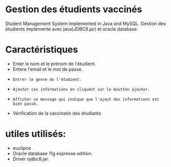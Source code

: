 # Gestion des étudients vaccinés
Student Management System implemented in Java and MySQL.
Gestion des étudients implémenté avec java(JDBC8.jar) et oracle database.

# Caractéristiques 
*	 Enter le nom  et le prénom de l'étudient.
*    Entere l'email et le mot de passe.
*     Entrer le genre de l'étudient.
*     Ajouter ces informations en cliquant sur le boutton ajouter.
*     Afficher un message qui indique que l'ajout des informations est bien passé.
*    Vérification de la vaccinatin des étudiants. 


# utiles utilisés:
* euclipce
* Oracle database 11g expresse edition.
* Driver ojdbc8.jar.
